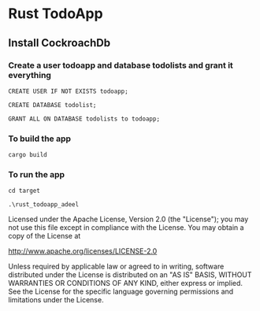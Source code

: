 # Rust TodoApp

## Install CockroachDb
### Create a user todoapp and database todolists and grant it everything

`CREATE USER IF NOT EXISTS todoapp;`

`CREATE DATABASE todolist;`

`GRANT ALL ON DATABASE todolists to todoapp;`

### To build the app

`cargo build`

### To run the app 

`cd target`

`.\rust_todoapp_adeel`


Licensed under the Apache License, Version 2.0 (the "License"); you may not use this file except in compliance with the License. You may obtain a copy of the License at

   http://www.apache.org/licenses/LICENSE-2.0

Unless required by applicable law or agreed to in writing, software distributed under the License is distributed on an "AS IS" BASIS, WITHOUT WARRANTIES OR CONDITIONS OF ANY KIND, either express or implied. See the License for the specific language governing permissions and limitations under the License.
